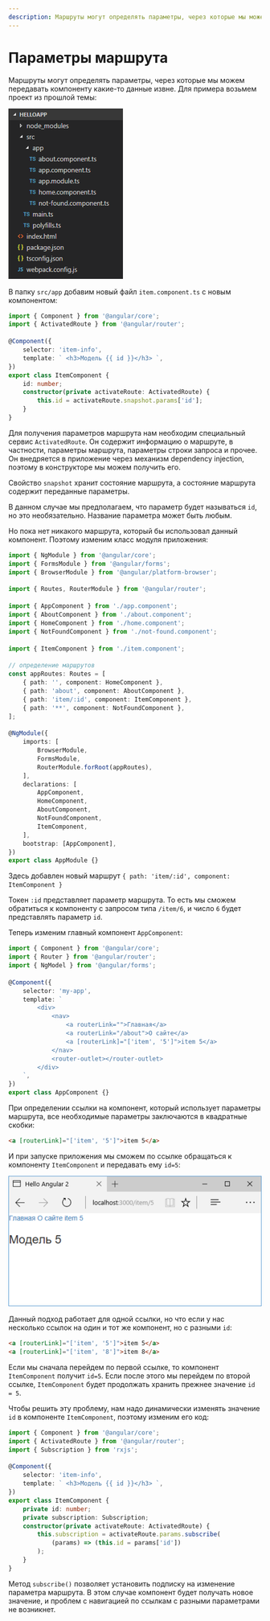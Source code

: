 ```yaml
---
description: Маршруты могут определять параметры, через которые мы можем передавать компоненту какие-то данные извне
---
```


# Параметры маршрута

Маршруты могут определять параметры, через которые мы можем передавать компоненту какие-то данные извне. Для примера возьмем проект из прошлой темы:

![Структура проекта](param-route-1.png)

В папку `src/app` добавим новый файл `item.component.ts` с новым компонентом:

```typescript
import { Component } from '@angular/core';
import { ActivatedRoute } from '@angular/router';

@Component({
    selector: 'item-info',
    template: ` <h3>Модель {{ id }}</h3> `,
})
export class ItemComponent {
    id: number;
    constructor(private activateRoute: ActivatedRoute) {
        this.id = activateRoute.snapshot.params['id'];
    }
}
```

Для получения параметров маршрута нам необходим специальный сервис `ActivatedRoute`. Он содержит информацию о маршруте, в частности, параметры маршрута, параметры строки запроса и прочее. Он внедряется в приложение через механизм dependency injection, поэтому в конструкторе мы можем получить его.

Свойство `snapshot` хранит состояние маршрута, а состояние маршрута содержит переданные параметры.

В данном случае мы предполагаем, что параметр будет называться `id`, но это необязательно. Название параметра может быть любым.

Но пока нет никакого маршрута, который бы использовал данный компонент. Поэтому изменим класс модуля приложения:

```typescript
import { NgModule } from '@angular/core';
import { FormsModule } from '@angular/forms';
import { BrowserModule } from '@angular/platform-browser';

import { Routes, RouterModule } from '@angular/router';

import { AppComponent } from './app.component';
import { AboutComponent } from './about.component';
import { HomeComponent } from './home.component';
import { NotFoundComponent } from './not-found.component';

import { ItemComponent } from './item.component';

// определение маршрутов
const appRoutes: Routes = [
    { path: '', component: HomeComponent },
    { path: 'about', component: AboutComponent },
    { path: 'item/:id', component: ItemComponent },
    { path: '**', component: NotFoundComponent },
];

@NgModule({
    imports: [
        BrowserModule,
        FormsModule,
        RouterModule.forRoot(appRoutes),
    ],
    declarations: [
        AppComponent,
        HomeComponent,
        AboutComponent,
        NotFoundComponent,
        ItemComponent,
    ],
    bootstrap: [AppComponent],
})
export class AppModule {}
```

Здесь добавлен новый маршрут `{ path: 'item/:id', component: ItemComponent }`

Токен `:id` представляет параметр маршрута. То есть мы сможем обратиться к компоненту с запросом типа `/item/6`, и число `6` будет представлять параметр `id`.

Теперь изменим главный компонент `AppComponent`:

```typescript
import { Component } from '@angular/core';
import { Router } from '@angular/router';
import { NgModel } from '@angular/forms';

@Component({
    selector: 'my-app',
    template: `
        <div>
            <nav>
                <a routerLink="">Главная</a>
                <a routerLink="/about">О сайте</a>
                <a [routerLink]="['item', '5']">item 5</a>
            </nav>
            <router-outlet></router-outlet>
        </div>
    `,
})
export class AppComponent {}
```

При определении ссылки на компонент, который использует параметры маршрута, все необходимые параметры заключаются в квадратные скобки:

```html
<a [routerLink]="['item', '5']">item 5</a>
```

И при запуске приложения мы сможем по ссылке обращаться к компоненту `ItemComponent` и передавать ему `id=5`:

![Скриншот](param-route-2.png)

Данный подход работает для одной ссылки, но что если у нас несколько ссылок на один и тот же компонент, но с разными `id`:

```html
<a [routerLink]="['item', '5']">item 5</a>
<a [routerLink]="['item', '8']">item 8</a>
```

Если мы сначала перейдем по первой ссылке, то компонент `ItemComponent` получит `id=5`. Если после этого мы перейдем по второй ссылке, `ItemComponent` будет продолжать хранить прежнее значение `id = 5`.

Чтобы решить эту проблему, нам надо динамически изменять значение `id` в компоненте `ItemComponent`, поэтому изменим его код:

```typescript
import { Component } from '@angular/core';
import { ActivatedRoute } from '@angular/router';
import { Subscription } from 'rxjs';

@Component({
    selector: 'item-info',
    template: ` <h3>Модель {{ id }}</h3> `,
})
export class ItemComponent {
    private id: number;
    private subscription: Subscription;
    constructor(private activateRoute: ActivatedRoute) {
        this.subscription = activateRoute.params.subscribe(
            (params) => (this.id = params['id'])
        );
    }
}
```

Метод `subscribe()` позволяет установить подписку на изменение параметра маршрута. В этом случае компонент будет получать новое значение, и проблем с навигацией по ссылкам с разными параметрами не возникнет.
